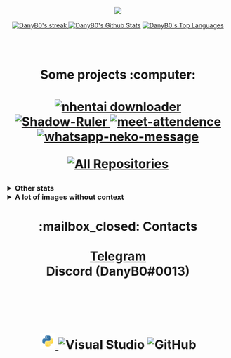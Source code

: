 <!-- GIF -->
<p align="center">
  <img src="https://readme-typing-svg.herokuapp.com?color=ECEDF7D8&center=true&vCenter=true&lines=Hey%2C+you.+You're+finally+awake.;Welcome+to+my+GitHub+profile!;I'm+currently+learning+Python;with+my+daily+dose+of+HTML;and+CSS+%3A);(+I+%3C3+nekos)">
</p>

<!-- STREAK STATS -->
<p align="center">
  <a href="https://github.com/DenverCoder1/github-readme-streak-stats">
    <img title="DanyB0's_streak" alt="DanyB0's streak" src="https://github-readme-streak-stats.herokuapp.com/?user=DanyB0&theme=material-palenight&hide_border=true&stroke=0000&background=0D1117"/>
  </a>
  <!-- MY STATS -->
    <a href="https://github.com/anuraghazra/github-readme-stats"><img alt="DanyB0's Github Stats" src="https://denvercoder1-github-readme-stats.vercel.app/api?username=DanyB0&show_icons=true&count_private=true&theme=nord&hide_border=true&bg_color=0D1117" /></a>
  </a>
  <!-- MOST USED LANGUAGES -->
  <a href="https://github.com/anuraghazra/github-readme-stats"><img alt="DanyB0's Top Languages" src="https://github-readme-stats.vercel.app/api/top-langs/?username=DanyB0&hide=javascript,scss,ruby,less&exclude_repo=my-dynamic-website&theme=nord&disable_animations=false&hide_border=true&bg_color=0D1117" />
  </a>
</p>

<br><br/>

<!-- SOME PROJECTS -->
<p align="center">
  <h1 align="center">
    Some projects :computer:
  <h1/>
</p>
<p align="center">
  
  <!-- nhentai downloader -->
  <a align="center" href="https://github.com/DanyB0/nhenty">
    <img width="282" src="https://denvercoder1-github-readme-stats.vercel.app/api/pin/?username=DanyB0&repo=nhenty&theme=material-palenight&bg_color=0D1117&hide_border=true" alt="nhentai downloader">
  </a>
  
  <!-- Shadow-Ruler -->
  <a align="center" href="https://github.com/DanyB0/Shadow-Ruler">
    <img width="282" src="https://denvercoder1-github-readme-stats.vercel.app/api/pin/?username=DanyB0&repo=Shadow-Ruler&theme=material-palenight&bg_color=0D1117&hide_border=true" alt="Shadow-Ruler">
  </a>
  
  <!-- meet-attendance -->
  <a align="center" href="https://github.com/DanyB0/meet-attendance">
    <img width="282" src="https://denvercoder1-github-readme-stats.vercel.app/api/pin/?username=DanyB0&repo=meet-attendance&theme=material-palenight&bg_color=0D1117&hide_border=true" alt="meet-attendence">
  </a>
  
  <!-- whatsapp-neko-message -->
  <a align="center" href="https://github.com/DanyB0/whatsapp-neko-message">
    <img width="282" src="https://denvercoder1-github-readme-stats.vercel.app/api/pin/?username=DanyB0&repo=whatsapp-neko-message&theme=material-palenight&bg_color=0D1117&hide_border=true" alt="whatsapp-neko-message">
  </a>
</p>

<!-- MORE REPOS BADGE -->
<p align="center">
  <a href="https://github.com/DanyB0?tab=repositories"><img alt="All Repositories" title="All Repositories" src="https://img.shields.io/badge/-More%20Repos-0D1117?style=for-the-badge&logo=koding&logoColor=white"/></a>
</p>

<!-- MORE STATS -->
  <h3><h3/>
<details> 
  <summary>
    Other stats
  </summary>
  <p align="center">
    <br>
    <a href="https://github.com/ryo-ma/github-profile-trophy"><img alt="DanyB0's Activity Graph" src="https://activity-graph.herokuapp.com/graph?username=DanyB0&theme=dracula&hide_border=true)](https://github.com/ashutosh00710/github-readme-activity-graph" />
    </a>
    <br><br/>
    <a href="https://github.com/ashutosh00710/github-readme-activity-graph"><img alt="DanyB0's Activity trophies" src="https://github-profile-trophy.vercel.app/?username=DanyB0&theme=darkhub&no-frame=true&row=1&column=2" />
    </a>
    <br/>
  </p>
</details>
  
<!-- MUSIC
<details> 
  <summary>
    Music
  </summary>
  <p align="center">
    <br/>
      <a href="https://open.spotify.com/user/DanyB0"><img alt="DanyB0's WakaTime" src="https://novatorem-alpha-seven.vercel.app/api/spotify" />
    </a>
    <br/>
  </p>
</details>
-->
  
<!-- IMAGES -->
<details> 
  <summary>
    A lot of images without context
  </summary>
  <p align="center">
    <br/>
      <a href='https://postimg.cc/s1J4FJJk' target='_blank'><img src='https://i.postimg.cc/9X6878wQ/bg.jpg' border='0' alt='clumsy-toughts'/></a>
      <a href='https://postimg.cc/67MY0Sjf' target='_blank'><img src='https://i.postimg.cc/76kdxrSd/wyggwq.png' border='0' alt='wyggwq'/></a>
      <a href='https://postimg.cc/RNmKWdGS' target='_blank'><img src='https://i.postimg.cc/c4gm55nn/thumb-1920-902666.png' border='0' alt='thumb-1920-902666'/></a>
      <a href='https://postimg.cc/LJByqhj7' target='_blank'><img src='https://i.postimg.cc/9Qssn70W/Img-3.jpg' border='0' alt='Img-3'/></a>
      <a href='https://postimg.cc/QVHn68r9' target='_blank'><img src='https://i.postimg.cc/ryJXwsnJ/gamer-girl-05.jpg' border='0' alt='gamer-girl-05'/></a>
      <a href='https://postimg.cc/xNc7MY9m' target='_blank'><img src='https://i.postimg.cc/T1968YSt/ok.png' border='0' alt='ok'/></a>
      <a href='https://postimg.cc/PPv9qt3s' target='_blank'><img src='https://i.postimg.cc/YqdHb0Q9/angel-with-shotgun.jpg' border='0' alt='angel-with-shotgun'/></a>
      <a href='https://postimg.cc/fSnXjfNv' target='_blank'><img src='https://i.postimg.cc/Fz1ZvTCw/Somali-to-Mori-no-Kamisama-full-2867256.jpg' border='0' alt='Somali-to-Mori-no-Kamisama-full-2867256'/></a>
      <a href='https://postimg.cc/zVkWKhPn' target='_blank'><img src='https://i.postimg.cc/SNBr076t/thumb-1920-863161.png' border='0' alt='thumb-1920-863161'/></a>
    </a>
    <br/>
  </p>
</details>
<h1><h1/>

<!-- CONTACT -->
<p align="center">
  :mailbox_closed: Contacts
  <br><br/>
  <a href="https://t.me//DanyB0">Telegram</a>
  <br>
  Discord (DanyB0#0013)
  <br/>
</p>

<br><br/>

<!-- ICONS -->
<p align="center">
  <a href="https://github.com/search?q=user%3Alrusso96+is%3Arepo+language%3Apython">
    <img alt="Python" title="Python" height="36px"
      src="https://raw.githubusercontent.com/github/explore/80688e429a7d4ef2fca1e82350fe8e3517d3494d/topics/python/python.png">
  </a>
  <a>
    <img alt="Visual Studio" title="Visual Studio Code" height="36px"
      src="https://img.icons8.com/fluent/48/000000/visual-studio-code-2019.png">
  </a>
  <a>
    <img alt="GitHub" title="GitHub" height="36px"
      src="https://i.imgur.com/DZgetVv.png">
  </a>
  
